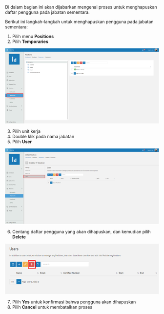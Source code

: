 Di dalam bagian ini akan dijabarkan mengenai proses untuk menghapuskan daftar pengguna pada jabatan sementara.

Berikut ini langkah-langkah untuk menghapuskan pengguna pada jabatan sementara:

1. Pilih menu **Positions**
2. Pilih **Temporaries**

![Gambar](_static/Gambar5.2.6.3_1.png/?sanitize=true)

3. Pilih unit kerja
4. Double klik pada nama jabatan
5. Pilih **User**

![Gambar](_static/Gambar5.2.6.3_2.png/?sanitize=true)

6. Centang daftar pengguna yang akan dihapuskan, dan kemudian pilih **Delete**

![Gambar](_static/Gambar5.2.6.3_3.png/?sanitize=true)

7. Pilih **Yes** untuk konfirmasi bahwa pengguna akan dihapuskan
8. Pilih **Cancel** untuk membatalkan proses